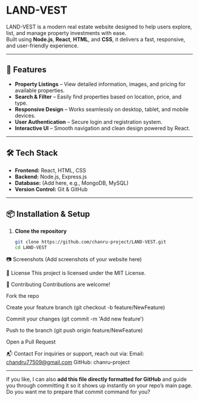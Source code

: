 # LAND-VEST

LAND-VEST is a modern real estate website designed to help users explore, list, and manage property investments with ease.  
Built using **Node.js**, **React**, **HTML**, and **CSS**, it delivers a fast, responsive, and user-friendly experience.

---

## 🚀 Features

- **Property Listings** – View detailed information, images, and pricing for available properties.
- **Search & Filter** – Easily find properties based on location, price, and type.
- **Responsive Design** – Works seamlessly on desktop, tablet, and mobile devices.
- **User Authentication** – Secure login and registration system.
- **Interactive UI** – Smooth navigation and clean design powered by React.

---

## 🛠 Tech Stack

- **Frontend:** React, HTML, CSS
- **Backend:** Node.js, Express.js
- **Database:** (Add here, e.g., MongoDB, MySQL)
- **Version Control:** Git & GitHub

---

## 📦 Installation & Setup

1. **Clone the repository**
   ```bash
   git clone https://github.com/chanru-project/LAND-VEST.git
   cd LAND-VEST
📷 Screenshots
(Add screenshots of your website here)

📄 License
This project is licensed under the MIT License.

🤝 Contributing
Contributions are welcome!

Fork the repo

Create your feature branch (git checkout -b feature/NewFeature)

Commit your changes (git commit -m 'Add new feature')

Push to the branch (git push origin feature/NewFeature)

Open a Pull Request

📬 Contact
For inquiries or support, reach out via:
Email: chandru77509@gmail.com
GitHub: chanru-project


---

If you like, I can also **add this file directly formatted for GitHub** and guide you through committing it so it shows up instantly on your repo’s main page.  
Do you want me to prepare that commit command for you?
